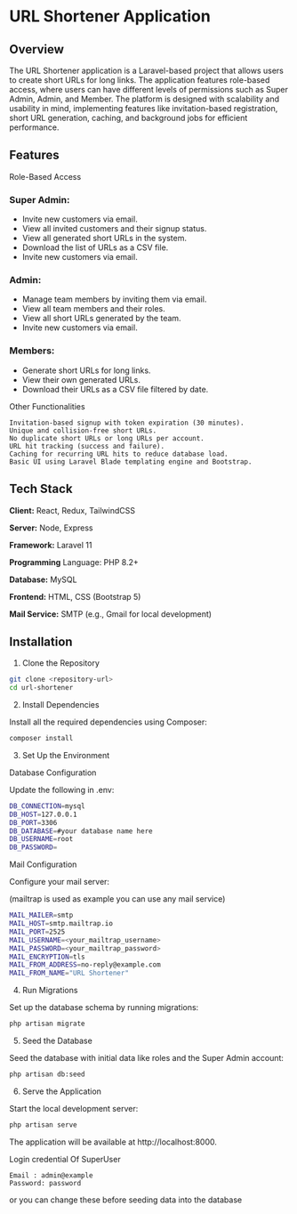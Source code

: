 
# URL Shortener Application

## Overview

The URL Shortener application is a Laravel-based project that allows users to create short URLs for long links. The application features role-based access, where users can have different levels of permissions such as Super Admin, Admin, and Member. The platform is designed with scalability and usability in mind, implementing features like invitation-based registration, short URL generation, caching, and background jobs for efficient performance.


## Features
Role-Based Access

   ### Super Admin:

- Invite new customers via email.
- View all invited customers and their signup status.
- View all generated short URLs in the system.
- Download the list of URLs as a CSV file.
- Invite new customers via email.


### Admin:


- Manage team members by inviting them via email.
- View all team members and their roles.
- View all short URLs generated by the team.
- Invite new customers via email.

### Members:

- Generate short URLs for long links.
- View their own generated URLs.
- Download their URLs as a CSV file filtered by date.
        
        
    
Other Functionalities

    Invitation-based signup with token expiration (30 minutes).
    Unique and collision-free short URLs.
    No duplicate short URLs or long URLs per account.
    URL hit tracking (success and failure).
    Caching for recurring URL hits to reduce database load.
    Basic UI using Laravel Blade templating engine and Bootstrap.





## Tech Stack

**Client:** React, Redux, TailwindCSS

**Server:** Node, Express

**Framework:** Laravel 11

**Programming** Language: PHP 8.2+

**Database:** MySQL 

**Frontend:** HTML, CSS (Bootstrap 5)

**Mail Service:** SMTP (e.g., Gmail for local development)

## Installation

1. Clone the Repository

```bash
git clone <repository-url>
cd url-shortener
```

2. Install Dependencies

Install all the required dependencies using Composer:
    
```bash
composer install

```

3. Set Up the Environment

Database Configuration

Update the following in .env:

```bash
DB_CONNECTION=mysql
DB_HOST=127.0.0.1
DB_PORT=3306
DB_DATABASE=#your database name here
DB_USERNAME=root
DB_PASSWORD=

```

Mail Configuration

Configure your mail server:

(mailtrap is used as example you can use any mail service)
```bash
MAIL_MAILER=smtp
MAIL_HOST=smtp.mailtrap.io
MAIL_PORT=2525
MAIL_USERNAME=<your_mailtrap_username>
MAIL_PASSWORD=<your_mailtrap_password>
MAIL_ENCRYPTION=tls
MAIL_FROM_ADDRESS=no-reply@example.com
MAIL_FROM_NAME="URL Shortener"
```
4. Run Migrations

Set up the database schema by running migrations:
```bash
php artisan migrate
```
5. Seed the Database

Seed the database with initial data like roles and the Super Admin account:

```bash
php artisan db:seed
```
6. Serve the Application

Start the local development server:
```bash
php artisan serve
```
The application will be available at http://localhost:8000.


Login credential Of SuperUser

    Email : admin@example
    Password: password
or you can change these before seeding data into the database
